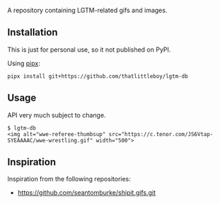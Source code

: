 A repository containing LGTM-related gifs and images.

## Installation
This is just for personal use, so it not published on PyPI.

Using [pipx](https://pypa.github.io/pipx/):
```shell
pipx install git+https://github.com/thatlittleboy/lgtm-db
```

## Usage
API very much subject to change.

```shell
$ lgtm-db
<img alt="wwe-referee-thumbsup" src="https://c.tenor.com/JS6Vtap-SYEAAAAC/wwe-wrestling.gif" width="500">
```

## Inspiration
Inspiration from the following repositories:
* https://github.com/seantomburke/shipit.gifs.git
